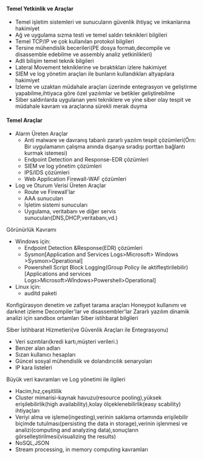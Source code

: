 ﻿
#### Temel Yetkinlik ve Araçlar 
- Temel işletim sistemleri ve sunucuların güvenlik ihtiyaç ve imkanlarına hakimiyet
-	Ağ ve uygulama sızma testi ve temel saldırı teknikleri bilgileri 
-	Temel TCP/IP ve çok kullanılan protokol bilgileri 
-	Tersine mühendislik becerileri(PE dosya formatı,decompile ve disassemble edebilme ve assembly analiz yetkinlikleri)
-	Adli bilişim temel teknik bilgileri
-	Lateral Movement tekniklerine ve bıraktıkları izlere hakimiyet
-	SIEM ve log yönetim araçları ile bunların kullandıkları altyapılara hakimiyet
-	İzleme ve uzaktan müdahale araçları üzerinde entegrasyon ve geliştirme yapabilme,ihtiyaca göre özel yazılımlar ve betikler geliştirebilme
-	Siber saldırılarda uygulanan yeni tekniklere ve yine siber olay tespit ve müdahale kavram va araçlarına sürekli merak duyma 
#### Temel Araçlar
- Alarm Üreten Araçlar
	-	Anti malware ve davranış tabanlı zararlı yazılım tespit çözümleri(Örn: Bir uygulamanın çalışma anında dışarıya sıradışı porttan bağlantı kurmak istemesi)
	-	Endpoint Detection and Response-EDR çözümleri 
	-	SIEM ve log yönetim çözümleri
	-	IPS/IDS çözümleri
	-	Web Application Firewall-WAF çözümleri
-	Log ve Oturum Verisi Üreten Araçlar
	-	Route ve Firewall'lar
	-	AAA sunucuları
	-	İşletim sistemi sunucuları
	-	Uygulama, veritabanı ve diğer servis sunucuları(DNS,DHCP,veritabanı,vd.)

Görünürlük Kavramı
-	Windows için:
	-	Endpoint Detection &Response(EDR) çözümleri
	-	Sysmon[Application and Services Logs>Microsoft> Windows >Sysmon>Operational]
	-	Powershell Script Block Logging(Group Policy ile aktifleştirilebilir)[Applications and services Logs>Microsoft>Wİndows>Powershell>Operational]
-	Linux için:
	-	auditd paketi

Konfigürasyon denetim ve zafiyet tarama araçları
Honeypot kullanımı ve darknet izleme
Decompiler'lar ve disassembler'lar
Zararlı yazılım dinamik analizi için sandbox ortamları
Siber istihbarat bilgileri


Siber İstihbarat Hizmetleri(ve Güvenlik Araçları ile Entegrasyonu)
-	Veri sızıntıları(kredi kartı,müşteri verileri.)
-	Benzer alan adları
-	Sızan kullanıcı hesapları
-	Güncel sosyal mühendislik ve dolandırıcılık senaryoları
-	IP kara listeleri

Büyük veri kavramları ve Log yönetimi ile ilgileri
-	Hacim,hız,çeşitlilik
-	Cluster mimarisi-kaynak havuzu(resource pooling),yüksek erişilebilirlik(high availability),kolay ölçeklenebilirlik(easy scability) ihtiyaçları
-	Veriyi alma ve işleme(ingesting),verinin saklama ortamında erişilebilir biçimde tutulması(persisting the data in storage),verinin işlenmesi ve analizi(computing and analyzing data),sonuçların görselleştirilmesi(visualizing the results)
-	NoSQL,JSON
-	Stream processing, in memory computing kavramları


